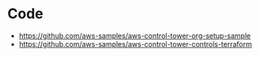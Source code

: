 # Code
- https://github.com/aws-samples/aws-control-tower-org-setup-sample
- https://github.com/aws-samples/aws-control-tower-controls-terraform
